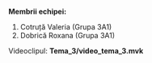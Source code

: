 **Membrii echipei:**
  1. Cotruță Valeria (Grupa 3A1)
  2. Dobrică Roxana (Grupa 3A1)

Videoclipul: **Tema_3/video_tema_3.mvk**
